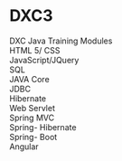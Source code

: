 # DXC3
DXC Java Training Modules</br>
HTML 5/ CSS</br>
JavaScript/JQuery</br>
SQL</br>
JAVA Core</br>
JDBC</br>
Hibernate</br>
Web Servlet</br>
Spring MVC </br>
Spring- Hibernate </br>
Spring- Boot </br>
Angular</br>

